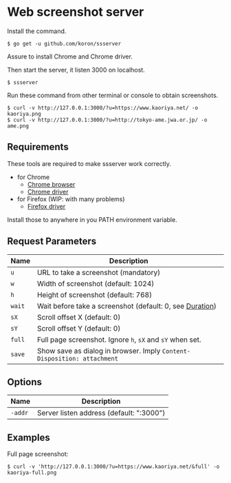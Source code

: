 # Web screenshot server

Install the command.

    $ go get -u github.com/koron/ssserver

Assure to install Chrome and Chrome driver.

Then start the server, it listen 3000 on localhost.

    $ ssserver

Run these command from other terminal or console to obtain screenshots.

    $ curl -v http://127.0.0.1:3000/?u=https://www.kaoriya.net/ -o kaoriya.png
    $ curl -v http://127.0.0.1:3000/?u=http://tokyo-ame.jwa.or.jp/ -o ame.png

## Requirements

These tools are required to make ssserver work correctly.

*   for Chrome
    *   [Chrome browser][chrome_browser]
    *   [Chrome driver][chrome_driver]
*   for Firefox (WIP: with many problems)
    *   [Firefox driver][firefox_driver]

Install those to anywhere in you PATH environment variable.

## Request Parameters

Name        |Description
------------|---------------------------------------------------------------
`u`         |URL to take a screenshot (mandatory)
`w`         |Width of screenshot (default: 1024)
`h`         |Height of screenshot (default: 768)
`wait`      |Wait before take a screenshot (default: 0, see [Duration][dur])
`sX`        |Scroll offset X (default: 0)
`sY`        |Scroll offset Y (default: 0)
`full`      |Full page screenshot. Ignore `h`, `sX` and `sY` when set.
`save`      |Show save as dialog in browser.  Imply `Content-Disposition: attachment`

## Options

Name        |Description
------------|---------------------------------------------------------------
`-addr`     |Server listen address (default: ":3000")

## Examples

Full page screenshot:

    $ curl -v 'http://127.0.0.1:3000/?u=https://www.kaoriya.net/&full' -o kaoriya-full.png

[chrome_browser]:https://www.google.com/chrome/browser/desktop/index.html
[chrome_driver]:https://sites.google.com/a/chromium.org/chromedriver/downloads
[firefox_driver]:https://github.com/mozilla/geckodriver/releases
[dur]:https://golang.org/pkg/time/#ParseDuration
